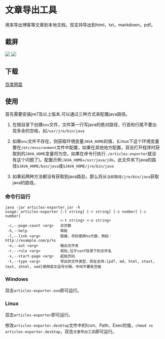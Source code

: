 # 文章导出工具

用来导出博客等文章到本地文档，现支持导出到html，txt，markdown，pdf。

## 截屏

![](http://fh-1.qiniudn.com/ae_main.png)
![](http://fh-1.qiniudn.com/ae_settings.png)

## 下载

[百度网盘](http://pan.baidu.com/s/1qWE2QVM)

## 使用

首先需要安装jre7及以上版本,可以通过三种方式来配置java路径。

1. 在根目录下创建`env`文件，文件第一行写java的绝对路径，行首和行尾不要出现多余的空格，如`/usr/jre/bin/java`

2. 如果`env`文件不存在，则获取环境变量`JAVA_HOME`的值，(Linux下这个环境变量要在`/etc/environment`文件中配置，如果在其他地方配置，双击打开程序时获取到的`JAVA_HOME`变量将为空。如果在命令行执行`./articles-exporter`就没有这个问题了)。配置示例:`JAVA_HOME=/usr/java/jdk`。此文件夹下java的路径`$JAVA_HOME/bin/java`或`$JAVA_HOME/jre/bin/java`

3. 如果前两种方法都没有获取到java路劲，那么将从`当前路径/jre/bin/java`获取java的路径。

### 命令行运行

```
java -jar articles-exporter.jar -h
usage: articles-exporter [-l string] [-r string] [-s number] [-c number]
                         <-t string> <-o string>
 -c,--page-count <arg>   总页数
 -h,--help               帮助
 -l,--link <arg>         链接，页码使用%s代替，例如：http://example.com/p/%s
 -o,--out <arg>          输出文件夹
 -r,--rule <arg>         规则,位于conf目录下的文件名
 -s,--start-page <arg>   起始页码
 -t,--type <arg>         导出的文件类型，现在支持:[pdf, md, html, stext, text, shtml, smd]使用英文逗号分隔，中间不要有空格
```

### Windows

双击`articles-exporter.exe`即可运行。

### Linux

双击`articles-exporter`即可运行。

修改`articles-exporter.desktop`文件中的Icon、Path、Exec的值，`chmod +x articles-exporter.desktop`，双击`文章导出工具`即可运行。
